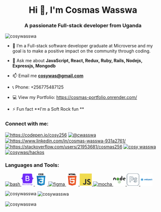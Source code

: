 <h1 align="center">Hi 👋, I'm Cosmas Wasswa</h1>
<h3 align="center">A passionate Full-stack developer from Uganda</h3

<p align="left"> <img src="https://komarev.com/ghpvc/?username=cosywasswa&label=Profile%20views&color=0e75b6&style=flat" alt="cosywasswa" /> </p>

- 🌱 I’m a Full-stack software developer graduate at Microverse and my goal is to make a positive impact on the community through coding.

- 💬 Ask me about **JavaScript, React, Redux, Ruby, Rails, Nodejs, Expressjs, Mongodb**

- 📫 Email me **cosywas@gmail.com**

- 📞 Phone: +256775487125

- 💻 View my Portfolio: https://cosmas-portfolio.onrender.com/

- ⚡ Fun fact **I'm a Soft Rock fun **

<h3 align="centre">Connect with me:</h3>
<p align="left">
<a href="https://codepen.io/https://codepen.io/cosy256" target="blank"><img align="center" src="https://raw.githubusercontent.com/rahuldkjain/github-profile-readme-generator/master/src/images/icons/Social/codepen.svg" alt="https://codepen.io/cosy256" height="30" width="40" /></a>
<a href="https://twitter.com/@cwasswa" target="blank"><img align="center" src="https://raw.githubusercontent.com/rahuldkjain/github-profile-readme-generator/master/src/images/icons/Social/twitter.svg" alt="@cwasswa" height="30" width="40" /></a>
<a href="https://linkedin.com/in/https://www.linkedin.com/in/cosmas-wasswa-931a2761/" target="blank"><img align="center" src="https://raw.githubusercontent.com/rahuldkjain/github-profile-readme-generator/master/src/images/icons/Social/linked-in-alt.svg" alt="https://www.linkedin.com/in/cosmas-wasswa-931a2761/" height="30" width="40" /></a>
<a href="https://stackoverflow.com/users/https://stackoverflow.com/users/21953681/cosmas256" target="blank"><img align="center" src="https://raw.githubusercontent.com/rahuldkjain/github-profile-readme-generator/master/src/images/icons/Social/stack-overflow.svg" alt="https://stackoverflow.com/users/21953681/cosmas256" height="30" width="40" /></a>
<a href="https://fb.com/cosy wasswa" target="blank"><img align="center" src="https://raw.githubusercontent.com/rahuldkjain/github-profile-readme-generator/master/src/images/icons/Social/facebook.svg" alt="cosy wasswa" height="30" width="40" /></a>
<a href="https://www.hackerrank.com/cosywas/hackos" target="blank"><img align="center" src="https://raw.githubusercontent.com/rahuldkjain/github-profile-readme-generator/master/src/images/icons/Social/hackerrank.svg" alt="cosywas/hackos" height="30" width="40" /></a>
</p>

<h3 align="centre">Languages and Tools:</h3>
<p align="centre"> <a href="https://www.gnu.org/software/bash/" target="_blank" rel="noreferrer"> <img src="https://www.vectorlogo.zone/logos/gnu_bash/gnu_bash-icon.svg" alt="bash" width="40" height="40"/> </a> <a href="https://getbootstrap.com" target="_blank" rel="noreferrer"> <img src="https://raw.githubusercontent.com/devicons/devicon/master/icons/bootstrap/bootstrap-plain-wordmark.svg" alt="bootstrap" width="40" height="40"/> </a> <a href="https://www.w3schools.com/css/" target="_blank" rel="noreferrer"> <img src="https://raw.githubusercontent.com/devicons/devicon/master/icons/css3/css3-original-wordmark.svg" alt="css3" width="40" height="40"/> </a> <a href="https://www.figma.com/" target="_blank" rel="noreferrer"> <img src="https://www.vectorlogo.zone/logos/figma/figma-icon.svg" alt="figma" width="40" height="40"/> </a> <a href="https://www.w3.org/html/" target="_blank" rel="noreferrer"> <img src="https://raw.githubusercontent.com/devicons/devicon/master/icons/html5/html5-original-wordmark.svg" alt="html5" width="40" height="40"/> </a> <a href="https://developer.mozilla.org/en-US/docs/Web/JavaScript" target="_blank" rel="noreferrer"> <img src="https://raw.githubusercontent.com/devicons/devicon/master/icons/javascript/javascript-original.svg" alt="javascript" width="40" height="40"/> </a> <a href="https://mochajs.org" target="_blank" rel="noreferrer"> <img src="https://www.vectorlogo.zone/logos/mochajs/mochajs-icon.svg" alt="mocha" width="40" height="40"/> </a> <a href="https://nodejs.org" target="_blank" rel="noreferrer"> <img src="https://raw.githubusercontent.com/devicons/devicon/master/icons/nodejs/nodejs-original-wordmark.svg" alt="nodejs" width="40" height="40"/> </a> <a href="https://www.photoshop.com/en" target="_blank" rel="noreferrer"> <img src="https://raw.githubusercontent.com/devicons/devicon/master/icons/photoshop/photoshop-line.svg" alt="photoshop" width="40" height="40"/> </a> <a href="https://webpack.js.org" target="_blank" rel="noreferrer"> <img src="https://raw.githubusercontent.com/devicons/devicon/d00d0969292a6569d45b06d3f350f463a0107b0d/icons/webpack/webpack-original-wordmark.svg" alt="webpack" width="40" height="40"/> </a> </p>

<p><img align="left" src="https://github-readme-stats.vercel.app/api/top-langs?username=cosywasswa&show_icons=true&locale=en&layout=compact" alt="cosywasswa" /></p>

<p>&nbsp;<img align="center" src="https://github-readme-stats.vercel.app/api?username=cosywasswa&show_icons=true&locale=en" alt="cosywasswa" /></p>

<p><img align="center" src="https://github-readme-streak-stats.herokuapp.com/?user=cosywasswa&" alt="cosywasswa" /></p>
